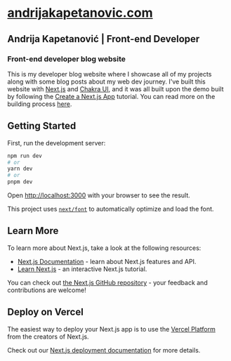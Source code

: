 # [andrijakapetanovic.com](https://www.andrijakapetanovic.com/)

## Andrija Kapetanović | Front-end Developer

### Front-end developer blog website

This is my developer blog website where I showcase all of my projects along with some blog posts about my web dev journey. I've built this website with [Next.js](https://nextjs.org/) and [Chakra UI](https://chakra-ui.com/), and it was all built upon the demo built by following the [Create a Next.js App](https://nextjs.org/learn/basics/create-nextjs-app) tutorial. You can read more on the building process [here](https://www.andrijakapetanovic.com/blog/posts/my-first-post-and-the-journey-so-far).

## Getting Started

First, run the development server:

```bash
npm run dev
# or
yarn dev
# or
pnpm dev
```

Open [http://localhost:3000](http://localhost:3000) with your browser to see the result.

This project uses [`next/font`](https://nextjs.org/docs/basic-features/font-optimization) to automatically optimize and load the font.

## Learn More

To learn more about Next.js, take a look at the following resources:

- [Next.js Documentation](https://nextjs.org/docs) - learn about Next.js features and API.
- [Learn Next.js](https://nextjs.org/learn) - an interactive Next.js tutorial.

You can check out [the Next.js GitHub repository](https://github.com/vercel/next.js/) - your feedback and contributions are welcome!

## Deploy on Vercel

The easiest way to deploy your Next.js app is to use the [Vercel Platform](https://vercel.com/new?utm_medium=default-template&filter=next.js&utm_source=create-next-app&utm_campaign=create-next-app-readme) from the creators of Next.js.

Check out our [Next.js deployment documentation](https://nextjs.org/docs/deployment) for more details.

